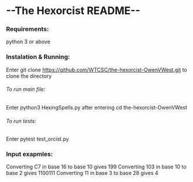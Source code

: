 # --The Hexorcist README--
### Requirements:
python 3 or above
### Instalation & Running:
Enter git clone https://github.com/WTCSC/the-hexorcist-OwenVWest.git to clone the directory  
###### To run main file:  
Enter python3 HexingSpells.py after entering cd the-hexorcist-OwenVWest
###### To run tests: 
Enter pytest test_orcist.py 
### Input exapmles:
Converting C7 in base 16 to base 10 gives 199
Converting 103 in base 10 to base 2 gives 1100111
Converting 11 in base 3 to base 28 gives 4
